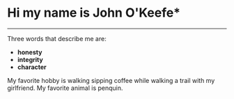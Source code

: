 # Hi my name is John O'Keefe*

***

Three words that describe me are:
- **honesty**
- **integrity**
- **character**

My favorite hobby is walking sipping coffee while walking a trail with my girlfriend.
My favorite animal is penquin.